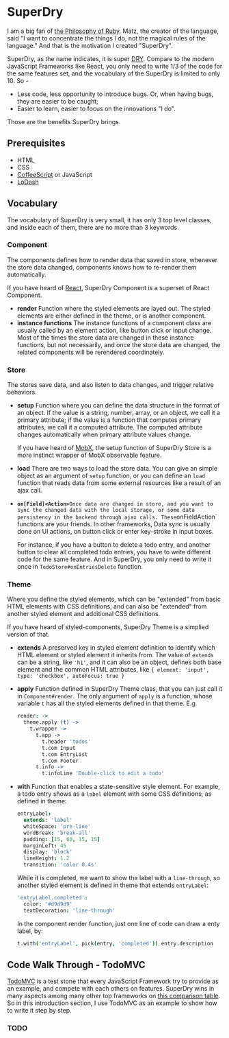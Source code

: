 # SuperDry

I am a big fan of [the Philosophy of Ruby](http://www.artima.com/intv/rubyP.html). Matz, the creator of the language, said "I want to concentrate the things I do, not the magical rules of the language." And that is the motivation I created "SuperDry".

SuperDry, as the name indicates, it is super [DRY](https://en.wikipedia.org/wiki/Don%27t_repeat_yourself). Compare to the modern JavaScript Frameworks like React, you only need to write 1/3 of the code for the same features set, and the vocabulary of the SuperDry is limited to only 10. So -

* Less code, less opportunity to introduce bugs. Or, when having bugs, they are easier to be caught;
* Easier to learn, easier to focus on the innovations "I do".

Those are the benefits SuperDry brings.
  
## Prerequisites

* HTML
* CSS
* [CoffeeScript](http://coffeescript.org/v2/#top) or JavaScript
* [LoDash](https://lodash.com/docs/4.17.4)

## Vocabulary

The vocabulary of SuperDry is very small, it has only 3 top level classes, and inside each of them, there are no more than 3 keywords.

### Component

The components defines how to render data that saved in store, whenever the store data changed, components knows how to re-render them automatically.

If you have heard of [React](https://reactjs.org/), SuperDry Component is a superset of React Component.

* **render** Function where the styled elements are layed out. The styled elements are either defined in the theme, or is another component.
* **instance functions** The instance functions of a component class are usually called by an element action, like button click or input change. Most of the times the store data are changed in these instance functions, but not necessarily, and once the store data are changed, the related components will be rerendered coordinately.

### Store

The stores save data, and also listen to data changes, and trigger relative behaviors.

* **setup** Function where you can define the data structure in the format of an object. If the value is a string, number, array, or an object, we call it a primary attribute; if the value is a function that computes primary attributes, we call it a computed attribute. The computed attribute changes automatically when primary attribute values change.

  If you have heard of [MobX](https://mobx.js.org/), the setup function of SuperDry Store is a more instinct wrapper of MobX observable feature.

* **load** There are two ways to load the store data. You can give an simple object as an argument of `setup` function, or you can define an `load` function that reads data from some external resources like a result of an ajax call.

* **`on[Field]<Action>`**` Once data are changed in store, and you want to sync the changed data with the local storage, or some data persistency in the backend through ajax calls. These `onFieldAction` functions are your friends. In other frameworks, Data sync is usually done on UI actions, on button click or enter key-stroke in input boxes.

  For instance, if you have a button to delete a todo entry, and another button to clear all completed todo entries, you have to write different code for the same feature. And in SuperDry, you only need to write it once in `TodoStore#onEntriesDelete` function.

### Theme

Where you define the styled elements, which can be "extended" from basic HTML elements with CSS definitions, and can also be "extended" from another styled element and additional CSS definitions.

If you have heard of styled-components, SuperDry Theme is a simplied version of that.

* **extends** A preserved key in styled element definition to identify which HTML element or styled element it inherits from. The value of `extends` can be a string, like `'h1'`, and it can also be an object, defines both base element and the common HTML attributes, like `{ element: 'input', type: 'checkbox', autoFocus: true }`

* **apply** Function defined in SuperDry Theme class, that you can just call it in `Component#render`. The only argument of `apply` is a function, whose variable `t` has all the styled elements defined in that theme. E.g.

  ```coffee
  render: ->
    theme.apply (t) ->
      t.wrapper ->
        t.app ->
          t.header 'todos'
          t.com Input
          t.com EntryList
          t.com Footer
        t.info ->
          t.infoLine 'Double-click to edit a todo'
  ```

* **with** Function that enables a state-sensitive style element. For example, a todo entry shows as a `label` element with some CSS definitions, as defined in theme:

  ```coffee
  entryLabel:
    extends: 'label'
    whiteSpace: 'pre-line'
    wordBreak: 'break-all'
    padding: [15, 60, 15, 15]
    marginLeft: 45
    display: 'block'
    lineHeight: 1.2
    transition: 'color 0.4s'
  ```

  While it is completed, we want to show the label with a `line-through`, so another styled element is defined in theme that extends `entryLabel`:

  ```coffee
  'entryLabel.completed':
    color: '#d9d9d9'
    textDecoration: 'line-through'
  ```

  In the component render function, just one line of code can draw a enty label, by:

  ```coffee
  t.with('entryLabel', pick(entry, 'completed')) entry.description
  ```

## Code Walk Through - TodoMVC

[TodoMVC](http://todomvc.com/) is a test stone that every JavaScript Framework try to provide as an example, and compete with each others on features. SuperDry wins in many aspects among many other top frameworks on [this comparison table](https://github.com/forrestc/superdry/wiki/Comparison). So in this introduction section, I use TodoMVC as an example to show how to write it step by step.

### TODO
